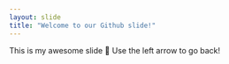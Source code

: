 ```yaml
---
layout: slide
title: "Welcome to our Github slide!"
---
```

This is my awesome slide :tada:
Use the left arrow to go back!
